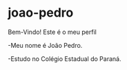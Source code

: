 # joao-pedro

Bem-Vindo! Este é o meu perfil

-Meu nome é João Pedro.

-Estudo no Colégio Estadual do Paraná.

